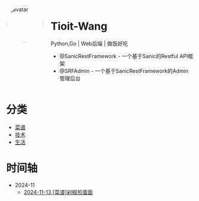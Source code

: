 <!-- 左右排布的个人信息展示页，头像在左边，个人信息在右边 -->
<div style="display: flex; flex-direction: row;">
<!-- 头像 -->
<img src="https://avatars.githubusercontent.com/u/104554654?v=4&size=64" alt="avatar" style="width: 100px; height: 100px; border-radius: 50%; margin-right: 20px;">
<div ><h1>Tioit-Wang</h1><p> Python,Go | Web后端 | 做饭好吃 </p><p>
<ul>
    <li> @SanicRestFramework - 一个基于Sanic的Restful API框架</li>
    <li> @SRFAdmin - 一个基于SanicRestFramework的Admin管理后台</li>
</ul>
</p>   
</div>
</div>


# 分类

- [菜谱](./recipe/index.md)
- [技术](./tech/index.md)
- [生活](./life/index.md)

# 时间轴
- 2024-11
    - [2024-11-13 [菜谱]剁椒煎蛋面](./recipe/2024-11-13-剁椒煎蛋面.md)


